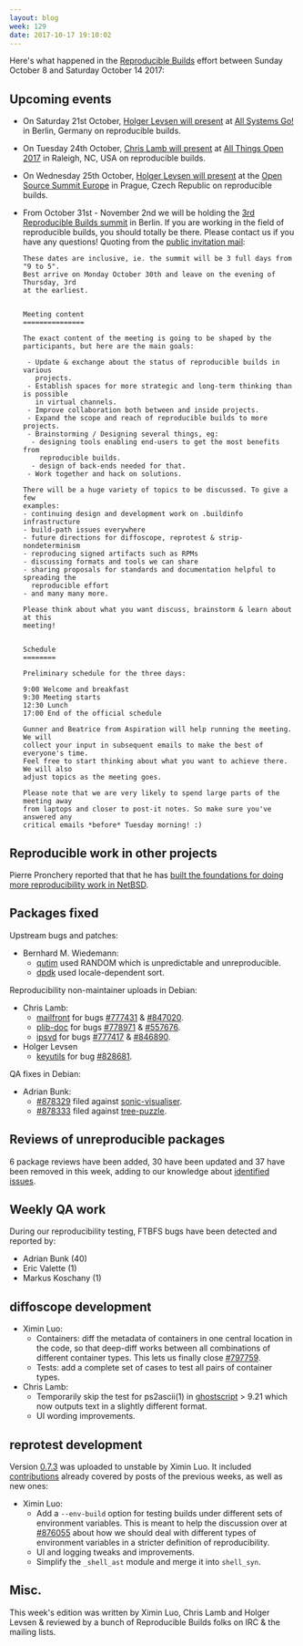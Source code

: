 ```yaml
---
layout: blog
week: 129
date: 2017-10-17 19:10:02
---
```


Here's what happened in the [Reproducible
Builds](https://reproducible-builds.org) effort between Sunday October 8 and
Saturday October 14 2017:


Upcoming events
---------------

- On Saturday 21st October, [Holger Levsen will present](https://cfp.all-systems-go.io/en/ASG2017/public/events/117)
  at [All Systems Go!](https://all-systems-go.io/) in Berlin, Germany on
  reproducible builds.

- On Tuesday 24th October, [Chris Lamb will
  present](https://allthingsopen.org/talk/you-think-youre-not-a-target-a-tale-of-three-developers/)
  at [All Things Open 2017](https://allthingsopen.org) in Raleigh,
  NC, USA on reproducible builds.

- On Wednesday 25th October, [Holger Levsen will
  present](https://osseu17.sched.com/event/BxJs/reproducible-builds-we-made-lots-of-progress-in-many-places-but-were-still-far-from-our-goals-of-changing-the-software-world-holger-levsen)
  at the [Open Source Summit Europe](https://osseu17.sched.com) in Prague,
  Czech Republic on reproducible builds.

- From October 31st - November 2nd we will be holding the
  [3rd Reproducible Builds summit](https://reproducible-builds.org/events/berlin2017/)
  in Berlin. If you are working in the field of reproducible builds, you should totally be
  there. Please contact us if you have any questions! Quoting from the [public invitation mail](https://lists.reproducible-builds.org/pipermail/rb-general/2017-October/000653.html):

      These dates are inclusive, ie. the summit will be 3 full days from "9 to 5".
      Best arrive on Monday October 30th and leave on the evening of Thursday, 3rd
      at the earliest.


      Meeting content
      ===============

      The exact content of the meeting is going to be shaped by the
      participants, but here are the main goals:

       - Update & exchange about the status of reproducible builds in various
         projects.
       - Establish spaces for more strategic and long-term thinking than is possible
         in virtual channels.
       - Improve collaboration both between and inside projects.
       - Expand the scope and reach of reproducible builds to more projects.
       - Brainstorming / Designing several things, eg:
        - designing tools enabling end-users to get the most benefits from
          reproducible builds.
        - design of back-ends needed for that.
       - Work together and hack on solutions.

      There will be a huge variety of topics to be discussed. To give a few
      examples:
      - continuing design and development work on .buildinfo infrastructure
      - build-path issues everywhere
      - future directions for diffoscope, reprotest & strip-nondeterminism
      - reproducing signed artifacts such as RPMs
      - discussing formats and tools we can share
      - sharing proposals for standards and documentation helpful to spreading the
        reproducible effort
      - and many many more.

      Please think about what you want discuss, brainstorm & learn about at this
      meeting!


      Schedule
      ========

      Preliminary schedule for the three days:

      9:00 Welcome and breakfast
      9:30 Meeting starts
      12:30 Lunch
      17:00 End of the official schedule

      Gunner and Beatrice from Aspiration will help running the meeting. We will
      collect your input in subsequent emails to make the best of everyone's time.
      Feel free to start thinking about what you want to achieve there. We will also
      adjust topics as the meeting goes.

      Please note that we are very likely to spend large parts of the meeting away
      from laptops and closer to post-it notes. So make sure you've answered any
      critical emails *before* Tuesday morning! :)



Reproducible work in other projects
-----------------------------------

Pierre Pronchery reported that that he has
[built the foundations for doing more reproducibility work in
NetBSD](https://lists.reproducible-builds.org/pipermail/rb-general/2017-October/000654.html).


Packages fixed
--------------

Upstream bugs and patches:

* Bernhard M. Wiedemann:
  * [qutim](https://bugs.launchpad.net/qutim/+bug/1724148) used RANDOM which is
    unpredictable and unreproducible.
  * [dpdk](http://dpdk.org/ml/archives/dev/2017-October/078193.html) used
    locale-dependent sort.

Reproducibility non-maintainer uploads in Debian:

* Chris Lamb:
  * <a href="https://tracker.debian.org/pkg/mailfront">mailfront</a> for bugs <a href="https://bugs.debian.org/777431">#777431</a> & <a href="https://bugs.debian.org/847020">#847020</a>.
  * <a href="https://tracker.debian.org/pkg/plib-doc">plib-doc</a> for bugs <a href="https://bugs.debian.org/778971">#778971</a> & <a href="https://bugs.debian.org/557676">#557676</a>.
  * <a href="https://tracker.debian.org/pkg/ipsvd">ipsvd</a> for bugs <a href="https://bugs.debian.org/777417">#777417</a> & <a href="https://bugs.debian.org/846890">#846890</a>.
* Holger Levsen
  * <a href="https://tracker.debian.org/pkg/keyutils">keyutils</a> for bug <a href="https://bugs.debian.org/828681">#828681</a>.

QA fixes in Debian:

* Adrian Bunk:
    * <a href="https://bugs.debian.org/878329">#878329</a> filed against <a href="https://tracker.debian.org/pkg/sonic-visualiser">sonic-visualiser</a>.
    * <a href="https://bugs.debian.org/878333">#878333</a> filed against <a href="https://tracker.debian.org/pkg/tree-puzzle">tree-puzzle</a>.


Reviews of unreproducible packages
----------------------------------

6 package reviews have been added, 30 have been updated and 37 have been
removed in this week, adding to our knowledge about [identified
issues](https://tests.reproducible-builds.org/debian/index_issues.html).


Weekly QA work
--------------

During our reproducibility testing, FTBFS bugs have been detected and reported by:

 - Adrian Bunk (40)
 - Eric Valette (1)
 - Markus Koschany (1)


diffoscope development
----------------------

- Ximin Luo:
    - Containers: diff the metadata of containers in one central location in
      the code, so that deep-diff works between all combinations of different
      container types. This lets us finally close <a href="https://bugs.debian.org/797759">#797759</a>.
    - Tests: add a complete set of cases to test all pairs of container types.
- Chris Lamb:
    - Temporarily skip the test for ps2ascii(1) in <a href="https://tracker.debian.org/pkg/ghostscript">ghostscript</a> > 9.21
      which now outputs text in a slightly different format.
    - UI wording improvements.


reprotest development
---------------------

Version [0.7.3](https://tracker.debian.org/news/879113) was uploaded to
unstable by Ximin Luo. It included
[contributions](https://anonscm.debian.org/git/reproducible/reprotest.git/log/?h=0.7.3)
already covered by posts of the previous weeks, as well as new ones:

- Ximin Luo:
    - Add a `--env-build` option for testing builds under different sets of
      environment variables. This is meant to help the discussion over at
      <a href="https://bugs.debian.org/876055">#876055</a> about how we should deal with different types of
      environment variables in a stricter definition of reproducibility.
    - UI and logging tweaks and improvements.
    - Simplify the `_shell_ast` module and merge it into `shell_syn`.


Misc.
-----

This week's edition was written by Ximin Luo, Chris Lamb and Holger Levsen &
reviewed by a bunch of Reproducible Builds folks on IRC & the mailing lists.
